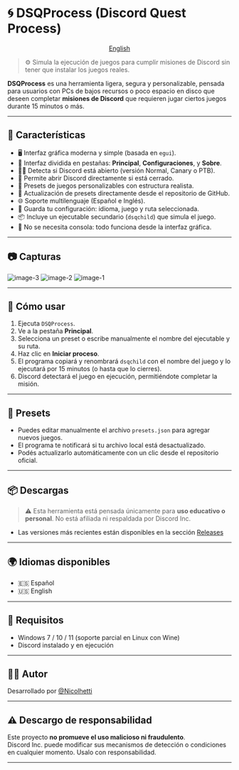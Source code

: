 # 🌀 DSQProcess (Discord Quest Process)

<p align="center">
  <a href="/README.md">English</a>
</p>

> ⚙️ Simula la ejecución de juegos para cumplir misiones de Discord sin tener que instalar los juegos reales.

**DSQProcess** es una herramienta ligera, segura y personalizable, pensada para usuarios con PCs de bajos recursos o poco espacio en disco que deseen completar **misiones de Discord** que requieren jugar ciertos juegos durante 15 minutos o más.

---

## 🌟 Características

- 🖥️ Interfaz gráfica moderna y simple (basada en `egui`).
- 🧭 Interfaz dividida en pestañas: **Principal**, **Configuraciones**, y **Sobre**.
- 🕵️‍♂️ Detecta si Discord está abierto (versión Normal, Canary o PTB).
- 🔘 Permite abrir Discord directamente si está cerrado.
- 📁 Presets de juegos personalizables con estructura realista.
- 🔄 Actualización de presets directamente desde el repositorio de GitHub.
- 🌐 Soporte multilenguaje (Español e Inglés).
- 💾 Guarda tu configuración: idioma, juego y ruta seleccionada.
- 📦 Incluye un ejecutable secundario (`dsqchild`) que simula el juego.
- 🚫 No se necesita consola: todo funciona desde la interfaz gráfica.

---

## 📷 Capturas

![image-3](https://github.com/user-attachments/assets/9898cf8e-9d7b-4d18-a4a9-7e8fbe0c1e33)
![image-2](https://github.com/user-attachments/assets/4e1e1a46-f482-494e-b743-d1bdd89b41a9)
![image-1](https://github.com/user-attachments/assets/eab0b6e6-f79f-4d6c-8272-92c65c3c6736)

---

## 🚀 Cómo usar

1. Ejecuta `DSQProcess`.
2. Ve a la pestaña **Principal**.
3. Selecciona un preset o escribe manualmente el nombre del ejecutable y su ruta.
4. Haz clic en **Iniciar proceso**.
5. El programa copiará y renombrará `dsqchild` con el nombre del juego y lo ejecutará por 15 minutos (o hasta que lo cierres).
6. Discord detectará el juego en ejecución, permitiéndote completar la misión.

---

## 🔄 Presets

- Puedes editar manualmente el archivo `presets.json` para agregar nuevos juegos.
- El programa te notificará si tu archivo local está desactualizado.
- Podés actualizarlo automáticamente con un clic desde el repositorio oficial.

---

## 📦 Descargas

> ⚠️ Esta herramienta está pensada únicamente para **uso educativo o personal**. No está afiliada ni respaldada por Discord Inc.

- Las versiones más recientes están disponibles en la sección [Releases](https://github.com/Nicolhetti/DSQProcess/releases)

---

## 🌍 Idiomas disponibles

- 🇪🇸 Español  
- 🇺🇸 English

---

## 🔧 Requisitos

- Windows 7 / 10 / 11 (soporte parcial en Linux con Wine)
- Discord instalado y en ejecución

---

## 👨‍💻 Autor

Desarrollado por [@Nicolhetti](https://github.com/Nicolhetti)  
<!-- *Con ayuda de ChatGPT y un poco de Copilot 💻✨* -->

---

## ⚠️ Descargo de responsabilidad

Este proyecto **no promueve el uso malicioso ni fraudulento**.  
Discord Inc. puede modificar sus mecanismos de detección o condiciones en cualquier momento. Usalo con responsabilidad.

---
